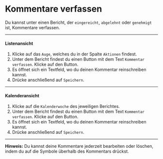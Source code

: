 # Kommentare verfassen

Du kannst unter einen Bericht, der `eingereicht`, `abgelehnt` oder `genehmigt` ist, Kommentare verfassen.

---

#### Listenansicht

1. Klicke auf das `Auge`, welches du in der Spalte `Aktionen` findest.
2. Unter dem Bericht findest du einen Button mit dem Text `Kommentar verfassen`. Klicke auf den Button.
3. Es öffnet sich ein Textfeld, wo du deinen Kommentar reinschreiben kannst.
4. Drücke anschließend auf `Speichern`.

---

#### Kalenderansicht

1. Klicke auf die `Kalenderwoche` des jeweiligen Berichtes.
2. Unter dem Bericht findest du einen Button mit dem Text `Kommentar verfassen`. Klicke auf den Button.
3. Es öffnet sich ein Textfeld, wo du deinen Kommentar reinschreiben kannst.
4. Drücke anschließend auf `Speichern`.

---

**Hinweis:** Du kannst deine Kommentare jederzeit bearbeiten oder löschen, indem du auf die Symbole überhalb des Kommentars drückst.